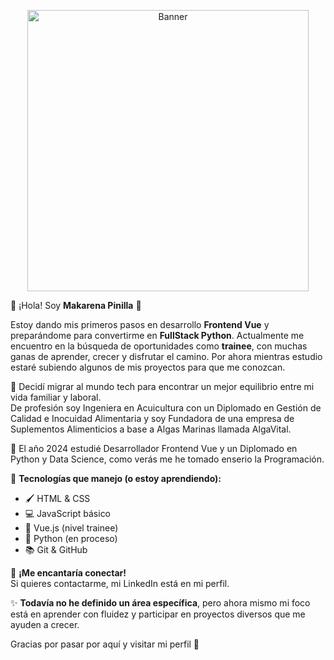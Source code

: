 <p align="center">
  <img src="./banner.png" alt="Banner" width="450" />
</p>


🌸 ¡Hola! Soy **Makarena Pinilla** 🌸

Estoy dando mis primeros pasos en desarrollo **Frontend Vue** y preparándome para convertirme en **FullStack Python**. 
Actualmente me encuentro en la búsqueda de oportunidades como **trainee**, con muchas ganas de aprender, crecer y disfrutar el camino.
Por ahora mientras estudio estaré subiendo algunos de mis proyectos para que me conozcan.

🌿 Decidí migrar al mundo tech para encontrar un mejor equilibrio entre mi vida familiar y laboral.  
De profesión soy Ingeniera en Acuicultura con un Diplomado en Gestión de Calidad e Inocuidad Alimentaria y soy Fundadora de una empresa de Suplementos Alimenticios a base a Algas Marinas llamada AlgaVital.

🌿 El año 2024 estudié Desarrollador Frontend Vue y un Diplomado en Python y Data Science, como verás me he tomado enserio la Programación.

🔧 **Tecnologías que manejo (o estoy aprendiendo):**

- 🖌️ HTML & CSS  
- 💻 JavaScript básico  
- 🌱 Vue.js (nivel trainee)  
- 🐍 Python (en proceso)  
- 📚 Git & GitHub  

💌 **¡Me encantaría conectar!**  
Si quieres contactarme, mi LinkedIn está en mi perfil.

✨ **Todavía no he definido un área específica**, pero ahora mismo mi foco está en aprender con fluidez y participar en proyectos diversos que me ayuden a crecer.

Gracias por pasar por aquí y visitar mi perfil 💖

